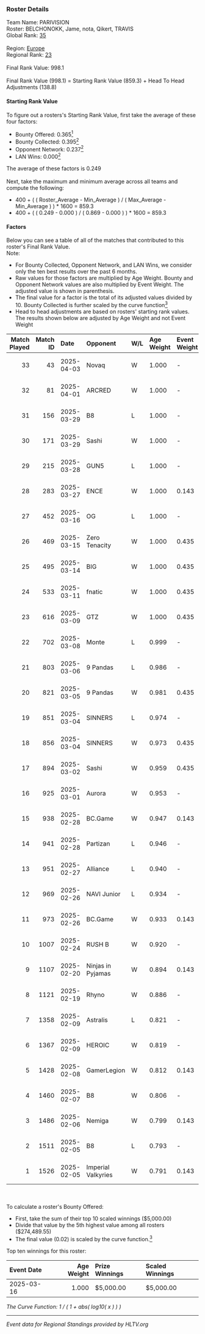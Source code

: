 ### Roster Details<br />
Team Name: PARIVISION<br />
Roster: BELCHONOKK, Jame, nota, Qikert, TRAVIS<br />
Global Rank: [35](../../standings_global_2025_04_07.md)<br />
<br />
Region: [Europe]( ../../standings_europe_2025_04_07.md)<br />
Regional Rank: [23]( ../../standings_europe_2025_04_07.md)<br />
<br />
Final Rank Value:  998.1<br />
<br />
Final Rank Value (998.1) = Starting Rank Value (859.3) + Head To Head Adjustments (138.8)<br />

#### Starting Rank Value<br />
To figure out a rosters's Starting Rank Value, first take the average of these four factors:<br />
- Bounty Offered: 0.365[<sup>1</sup>](#table2)
- Bounty Collected: 0.395[<sup>2</sup>](#table1)
- Opponent Network: 0.237[<sup>2</sup>](#table1)
- LAN Wins: 0.000[<sup>2</sup>](#table1)

The average of these factors is 0.249<br />
<br />
Next, take the maximum and minimum average across all teams and compute the following:<br />
- 400 + ( ( Roster_Average - Min_Average ) / ( Max_Average - Min_Average ) ) * 1600 = 859.3
- 400 + ( ( 0.249 - 0.000 ) / ( 0.869 - 0.000 ) ) * 1600 = 859.3


#### Factors<br />
Below you can see a table of all of the matches that contributed to this roster's Final Rank Value.<br />
Note:<br />

- For Bounty Collected, Opponent Network, and LAN Wins, we consider only the ten best results over the past 6 months.
- Raw values for those factors are multiplied by Age Weight. Bounty and Opponent Network values are also multiplied by Event Weight. The adjusted value is shown in parenthesis.
- The final value for a factor is the total of its adjusted values divided by 10. Bounty Collected is further scaled by the curve function[<sup>3</sup>](#curveFunction)
- Head to head adjustments are based on rosters' starting rank values. The results shown below are adjusted by Age Weight and not Event Weight
<span id="table1"></span><br />


| Match Played | Match ID | Date       | Opponent           | W/L | Age Weight | Event Weight | Bounty Collected | Opponent Network | LAN Wins  | H2H Adj. | Roster                                 |
| -: | -: | :- | :- | :- | :- | :- | :- | :- | :- | -: | :- |
|           33 |       43 | 2025-04-03 | Novaq              | W   | 1.000      | -            | -                | -                | 0 (0.000) |     7.21 | BELCHONOKK, Jame, nota, Qikert, TRAVIS |
|           32 |       81 | 2025-04-01 | ARCRED             | W   | 1.000      | -            | -                | -                | 0 (0.000) |     4.68 | BELCHONOKK, Jame, nota, Qikert, TRAVIS |
|           31 |      156 | 2025-03-29 | B8                 | L   | 1.000      | -            | -                | -                | -         |   -13.04 | BELCHONOKK, Jame, nota, Qikert, TRAVIS |
|           30 |      171 | 2025-03-29 | Sashi              | W   | 1.000      | -            | -                | -                | 0 (0.000) |     8.82 | BELCHONOKK, Jame, nota, Qikert, TRAVIS |
|           29 |      215 | 2025-03-28 | GUN5               | L   | 1.000      | -            | -                | -                | -         |   -17.11 | BELCHONOKK, Jame, nota, Qikert, TRAVIS |
|           28 |      283 | 2025-03-27 | ENCE               | W   | 1.000      | 0.143        | 0.116 (0.017)    | -                | 0 (0.000) |    13.99 | BELCHONOKK, Jame, nota, Qikert, TRAVIS |
|           27 |      452 | 2025-03-16 | OG                 | L   | 1.000      | -            | -                | -                | -         |   -12.39 | BELCHONOKK, Jame, nota, Qikert, TRAVIS |
|           26 |      469 | 2025-03-15 | Zero Tenacity      | W   | 1.000      | 0.435        | -                | 0.646 (0.281)    | 0 (0.000) |    10.01 | BELCHONOKK, Jame, nota, Qikert, TRAVIS |
|           25 |      495 | 2025-03-14 | BIG                | W   | 1.000      | 0.435        | 0.206 (0.090)    | 0.415 (0.180)    | 0 (0.000) |    19.28 | BELCHONOKK, Jame, nota, Qikert, TRAVIS |
|           24 |      533 | 2025-03-11 | fnatic             | W   | 1.000      | 0.435        | 0.068 (0.030)    | 0.964 (0.419)    | 0 (0.000) |    18.54 | BELCHONOKK, Jame, nota, Qikert, TRAVIS |
|           23 |      616 | 2025-03-09 | GTZ                | W   | 1.000      | 0.435        | 0.051 (0.022)    | 0.430 (0.187)    | 0 (0.000) |    11.97 | BELCHONOKK, Jame, nota, Qikert, TRAVIS |
|           22 |      702 | 2025-03-08 | Monte              | L   | 0.999      | -            | -                | -                | -         |   -18.22 | BELCHONOKK, Jame, nota, Qikert, TRAVIS |
|           21 |      803 | 2025-03-06 | 9 Pandas           | L   | 0.986      | -            | -                | -                | -         |   -14.76 | BELCHONOKK, Jame, nota, Qikert, TRAVIS |
|           20 |      821 | 2025-03-05 | 9 Pandas           | W   | 0.981      | 0.435        | 0.102 (0.044)    | 0.880 (0.375)    | 0 (0.000) |    16.31 | BELCHONOKK, Jame, nota, Qikert, TRAVIS |
|           19 |      851 | 2025-03-04 | SINNERS            | L   | 0.974      | -            | -                | -                | -         |   -18.66 | BELCHONOKK, Jame, nota, Qikert, TRAVIS |
|           18 |      856 | 2025-03-04 | SINNERS            | W   | 0.973      | 0.435        | -                | 0.665 (0.281)    | 0 (0.000) |    11.76 | BELCHONOKK, Jame, nota, Qikert, TRAVIS |
|           17 |      894 | 2025-03-02 | Sashi              | W   | 0.959      | 0.435        | -                | 0.683 (0.285)    | -         |    10.84 | BELCHONOKK, Jame, nota, Qikert, TRAVIS |
|           16 |      925 | 2025-03-01 | Aurora             | W   | 0.953      | -            | -                | -                | -         |    11.64 | BELCHONOKK, Jame, nota, Qikert, TRAVIS |
|           15 |      938 | 2025-02-28 | BC.Game            | W   | 0.947      | 0.143        | 0.126 (0.017)    | 0.946 (0.128)    | -         |    19.23 | BELCHONOKK, Jame, nota, Qikert, TRAVIS |
|           14 |      941 | 2025-02-28 | Partizan           | L   | 0.946      | -            | -                | -                | -         |   -11.34 | BELCHONOKK, Jame, nota, Qikert, TRAVIS |
|           13 |      951 | 2025-02-27 | Alliance           | L   | 0.940      | -            | -                | -                | -         |   -20.84 | BELCHONOKK, Jame, nota, Qikert, TRAVIS |
|           12 |      969 | 2025-02-26 | NAVI Junior        | L   | 0.934      | -            | -                | -                | -         |   -15.95 | BELCHONOKK, Jame, nota, Qikert, TRAVIS |
|           11 |      973 | 2025-02-26 | BC.Game            | W   | 0.933      | 0.143        | 0.126 (0.017)    | 0.946 (0.126)    | -         |    19.07 | BELCHONOKK, Jame, nota, Qikert, TRAVIS |
|           10 |     1007 | 2025-02-24 | RUSH B             | W   | 0.920      | -            | -                | -                | -         |     9.04 | BELCHONOKK, Jame, nota, Qikert, TRAVIS |
|            9 |     1107 | 2025-02-20 | Ninjas in Pyjamas  | W   | 0.894      | 0.143        | -                | 0.851 (0.109)    | -         |     5.62 | BELCHONOKK, Jame, nota, Qikert, TRAVIS |
|            8 |     1121 | 2025-02-19 | Rhyno              | W   | 0.886      | -            | -                | -                | -         |     5.51 | BELCHONOKK, Jame, nota, Qikert, TRAVIS |
|            7 |     1358 | 2025-02-09 | Astralis           | L   | 0.821      | -            | -                | -                | -         |    -0.88 | BELCHONOKK, Jame, nota, Qikert, TRAVIS |
|            6 |     1367 | 2025-02-09 | HEROIC             | W   | 0.819      | -            | -                | -                | -         |    15.81 | BELCHONOKK, Jame, nota, Qikert, TRAVIS |
|            5 |     1428 | 2025-02-08 | GamerLegion        | W   | 0.812      | 0.143        | 0.286 (0.033)    | -                | -         |    24.74 | BELCHONOKK, Jame, nota, Qikert, TRAVIS |
|            4 |     1460 | 2025-02-07 | B8                 | W   | 0.806      | -            | -                | -                | -         |    16.80 | BELCHONOKK, Jame, nota, Qikert, TRAVIS |
|            3 |     1486 | 2025-02-06 | Nemiga             | W   | 0.799      | 0.143        | 0.121 (0.014)    | -                | -         |    16.98 | BELCHONOKK, Jame, nota, Qikert, TRAVIS |
|            2 |     1511 | 2025-02-05 | B8                 | L   | 0.793      | -            | -                | -                | -         |    -8.01 | BELCHONOKK, Jame, nota, Qikert, TRAVIS |
|            1 |     1526 | 2025-02-05 | Imperial Valkyries | W   | 0.791      | 0.143        | 0.110 (0.012)    | -                | -         |    12.16 | BELCHONOKK, Jame, nota, Qikert, TRAVIS |

<br />
<span id="table2"></span><br />
To calculate a roster's Bounty Offered:<br />

- First, take the sum of their top 10 scaled winnings ($5,000.00)
- Divide that value by the 5th highest value among all rosters ($274,489.55)
- The final value (0.02) is scaled by the curve function.[<sup>3</sup>](#curveFunction)

Top ten winnings for this roster:<br />

| Event Date | Age Weight | Prize Winnings | Scaled Winnings |
| :- | -: | :- | :- |
| 2025-03-16 |      1.000 | $5,000.00      | $5,000.00       |


<span id="curveFunction"></span>_The Curve Function: 1 / ( 1 + abs( log10( x ) ) )_<br />

---
_Event data for Regional Standings provided by HLTV.org_<br />
